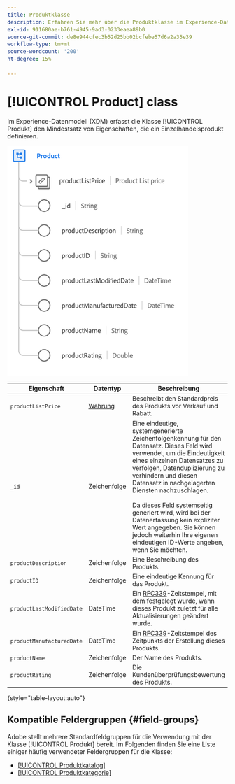 ```yaml
---
title: Produktklasse
description: Erfahren Sie mehr über die Produktklasse im Experience-Datenmodell (XDM).
exl-id: 911680ae-b761-4945-9ad3-0233eaea89b0
source-git-commit: de8e944cfec3b52d25bb02bcfebe57d6a2a35e39
workflow-type: tm+mt
source-wordcount: '200'
ht-degree: 15%

---
```


# [!UICONTROL Product] class

Im Experience-Datenmodell (XDM) erfasst die Klasse [!UICONTROL Produkt] den Mindestsatz von Eigenschaften, die ein Einzelhandelsprodukt definieren.

![](../images/classes/product.png)

| Eigenschaft | Datentyp | Beschreibung |
| --- | --- | --- |
| `productListPrice` | [Währung](../data-types/currency.md) | Beschreibt den Standardpreis des Produkts vor Verkauf und Rabatt. |
| `_id` | Zeichenfolge | Eine eindeutige, systemgenerierte Zeichenfolgenkennung für den Datensatz. Dieses Feld wird verwendet, um die Eindeutigkeit eines einzelnen Datensatzes zu verfolgen, Datenduplizierung zu verhindern und diesen Datensatz in nachgelagerten Diensten nachzuschlagen.<br><br>Da dieses Feld systemseitig generiert wird, wird bei der Datenerfassung kein expliziter Wert angegeben. Sie können jedoch weiterhin Ihre eigenen eindeutigen ID-Werte angeben, wenn Sie möchten. |
| `productDescription` | Zeichenfolge | Eine Beschreibung des Produkts. |
| `productID` | Zeichenfolge | Eine eindeutige Kennung für das Produkt. |
| `productLastModifiedDate` | DateTime | Ein [RFC339](https://datatracker.ietf.org/doc/html/rfc3339)-Zeitstempel, mit dem festgelegt wurde, wann dieses Produkt zuletzt für alle Aktualisierungen geändert wurde. |
| `productManufacturedDate` | DateTime | Ein [RFC339](https://datatracker.ietf.org/doc/html/rfc3339)-Zeitstempel des Zeitpunkts der Erstellung dieses Produkts. |
| `productName` | Zeichenfolge | Der Name des Produkts. |
| `productRating` | Zeichenfolge | Die Kundenüberprüfungsbewertung des Produkts. |

{style="table-layout:auto"}

## Kompatible Feldergruppen {#field-groups}

Adobe stellt mehrere Standardfeldgruppen für die Verwendung mit der Klasse [!UICONTROL Produkt] bereit. Im Folgenden finden Sie eine Liste einiger häufig verwendeter Feldergruppen für die Klasse:

* [[!UICONTROL Produktkatalog]](../field-groups/product/product-catalog.md)
* [[!UICONTROL Produktkategorie]](../field-groups/product/product-category.md)
